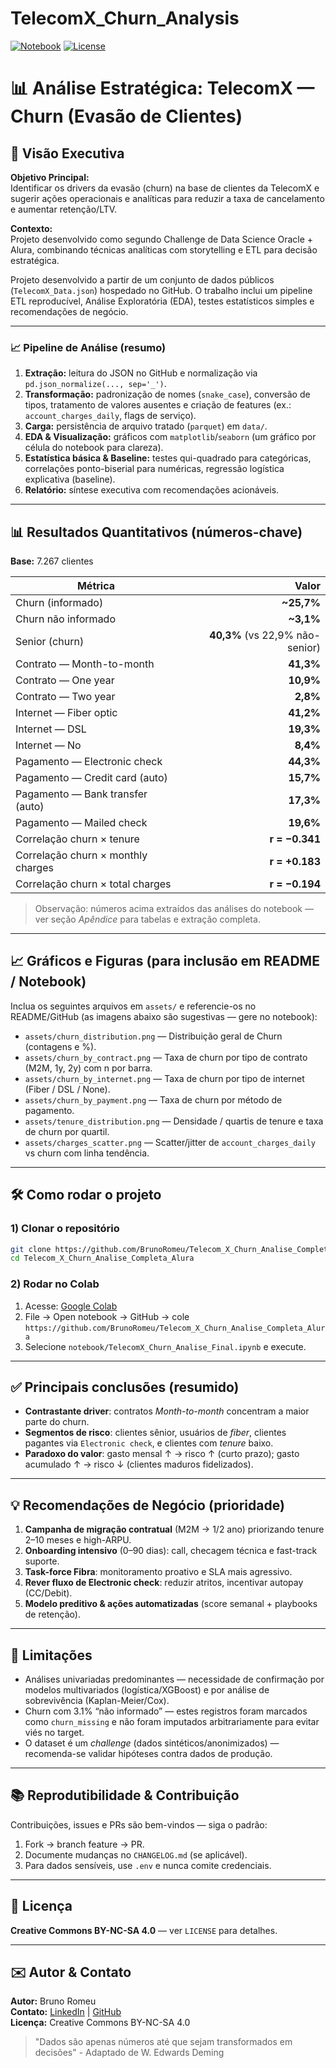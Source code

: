 # TelecomX_Churn_Analysis

[![Notebook](https://img.shields.io/badge/notebook-Colab-blue)]()
[![License](https://img.shields.io/badge/license-CC%20BY--NC--SA%204.0-lightgrey)]()

# 📊 Análise Estratégica: TelecomX — Churn (Evasão de Clientes)

## 🌟 Visão Executiva

**Objetivo Principal:**  
Identificar os drivers da evasão (churn) na base de clientes da TelecomX e sugerir ações operacionais e analíticas para reduzir a taxa de cancelamento e aumentar retenção/LTV.

**Contexto:**  
Projeto desenvolvido como segundo Challenge de Data Science Oracle + Alura, combinando técnicas analíticas com storytelling e ETL para decisão estratégica.

Projeto desenvolvido a partir de um conjunto de dados públicos (`TelecomX_Data.json`) hospedado no GitHub. O trabalho inclui um pipeline ETL reproducível, Análise Exploratória (EDA), testes estatísticos simples e recomendações de negócio.

---
### 📈 Pipeline de Análise (resumo)
1. **Extração:** leitura do JSON no GitHub e normalização via `pd.json_normalize(..., sep='_')`.  
2. **Transformação:** padronização de nomes (`snake_case`), conversão de tipos, tratamento de valores ausentes e criação de features (ex.: `account_charges_daily`, flags de serviço).  
3. **Carga:** persistência de arquivo tratado (`parquet`) em `data/`.  
4. **EDA & Visualização:** gráficos com `matplotlib`/`seaborn` (um gráfico por célula do notebook para clareza).  
5. **Estatística básica & Baseline:** testes qui-quadrado para categóricas, correlações ponto-biserial para numéricas, regressão logística explicativa (baseline).  
6. **Relatório:** síntese executiva com recomendações acionáveis.

---

## 📊 Resultados Quantitativos (números-chave)

**Base:** 7.267 clientes

| Métrica | Valor |
|---|---:|
| Churn (informado) | **~25,7%** |
| Churn não informado | **~3,1%** |
| Senior (churn) | **40,3%** (vs 22,9% não-senior) |
| Contrato — Month-to-month | **41,3%** |
| Contrato — One year | **10,9%** |
| Contrato — Two year | **2,8%** |
| Internet — Fiber optic | **41,2%** |
| Internet — DSL | **19,3%** |
| Internet — No | **8,4%** |
| Pagamento — Electronic check | **44,3%** |
| Pagamento — Credit card (auto) | **15,7%** |
| Pagamento — Bank transfer (auto) | **17,3%** |
| Pagamento — Mailed check | **19,6%** |
| Correlação churn × tenure | **r = −0.341** |
| Correlação churn × monthly charges | **r = +0.183** |
| Correlação churn × total charges | **r = −0.194** |

> Observação: números acima extraídos das análises do notebook — ver seção *Apêndice* para tabelas e extração completa.

---

## 📈 Gráficos e Figuras (para inclusão em README / Notebook)

Inclua os seguintes arquivos em `assets/` e referencie-os no README/GitHub (as imagens abaixo são sugestivas — gere no notebook):

- `assets/churn_distribution.png` — Distribuição geral de Churn (contagens e %).  
- `assets/churn_by_contract.png` — Taxa de churn por tipo de contrato (M2M, 1y, 2y) com n por barra.  
- `assets/churn_by_internet.png` — Taxa de churn por tipo de internet (Fiber / DSL / None).  
- `assets/churn_by_payment.png` — Taxa de churn por método de pagamento.  
- `assets/tenure_distribution.png` — Densidade / quartis de tenure e taxa de churn por quartil.  
- `assets/charges_scatter.png` — Scatter/jitter de `account_charges_daily` vs churn com linha tendência.

---

## 🛠 Como rodar o projeto

### 1) Clonar o repositório

```bash
git clone https://github.com/BrunoRomeu/Telecom_X_Churn_Analise_Completa_Alura.git
cd Telecom_X_Churn_Analise_Completa_Alura
```

### 2) Rodar no Colab

1. Acesse: [Google Colab](https://colab.research.google.com)
2. File → Open notebook → GitHub → cole `https://github.com/BrunoRomeu/Telecom_X_Churn_Analise_Completa_Alura`
3. Selecione `notebook/TelecomX_Churn_Analise_Final.ipynb` e execute.
---
## ✅ Principais conclusões (resumido)

* **Contrastante driver**: contratos *Month-to-month* concentram a maior parte do churn.
* **Segmentos de risco**: clientes sênior, usuários de *fiber*, clientes pagantes via `Electronic check`, e clientes com *tenure* baixo.
* **Paradoxo do valor**: gasto mensal ↑ → risco ↑ (curto prazo); gasto acumulado ↑ → risco ↓ (clientes maduros fidelizados).

---

## 💡 Recomendações de Negócio (prioridade)

1. **Campanha de migração contratual** (M2M → 1/2 ano) priorizando tenure 2–10 meses e high-ARPU.
2. **Onboarding intensivo** (0–90 dias): call, checagem técnica e fast-track suporte.
3. **Task-force Fibra**: monitoramento proativo e SLA mais agressivo.
4. **Rever fluxo de Electronic check**: reduzir atritos, incentivar autopay (CC/Debit).
5. **Modelo preditivo & ações automatizadas** (score semanal + playbooks de retenção).

---

## 🔎 Limitações

* Análises univariadas predominantes — necessidade de confirmação por modelos multivariados (logística/XGBoost) e por análise de sobrevivência (Kaplan-Meier/Cox).
* Churn com 3.1% “não informado” — estes registros foram marcados como `churn_missing` e não foram imputados arbitrariamente para evitar viés no target.
* O dataset é um *challenge* (dados sintéticos/anonimizados) — recomenda-se validar hipóteses contra dados de produção.

---

## 📚 Reprodutibilidade & Contribuição

Contribuições, issues e PRs são bem-vindos — siga o padrão:

1. Fork → branch feature → PR.
2. Documente mudanças no `CHANGELOG.md` (se aplicável).
3. Para dados sensíveis, use `.env` e nunca comite credenciais.

---

## 🧾 Licença

**Creative Commons BY-NC-SA 4.0** — ver `LICENSE` para detalhes.

---

## ✉️ Autor & Contato

**Autor:** Bruno Romeu  
**Contato:** [LinkedIn](https://www.linkedin.com/in/bruno-celestino-romeu/) | [GitHub](https://github.com/BrunoRomeu)  
**Licença:** Creative Commons BY-NC-SA 4.0  

> "Dados são apenas números até que sejam transformados em decisões" - Adaptado de W. Edwards Deming
